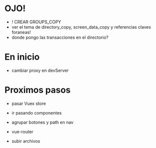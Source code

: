 # OJO!

- ! CREAR GROUPS_COPY
- ver el tema de directory_copy, screen_data_copy y referencias claves foraneas!
- donde pongo las transacciones en el directorio?

# En inicio

- cambiar proxy en devServer

# Proximos pasos

- pasar Vuex store
- ir pasando componentes
- agrupar botones y path en nav
- vue-router

- subir archivos

